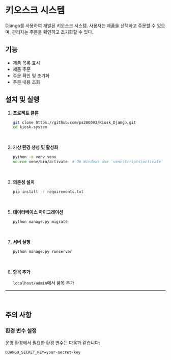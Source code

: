 # 키오스크 시스템

Django를 사용하여 개발된 키오스크 시스템. 사용자는 제품을 선택하고 주문할 수 있으며, 관리자는 주문을 확인하고 초기화할 수 있다.

## 기능

- 제품 목록 표시
- 제품 주문
- 주문 확인 및 초기화
- 주문 내용 조회

## 설치 및 실행

1. **프로젝트 클론**
   ```bash
   git clone https://github.com/ps200093/Kiosk_Django.git
   cd kiosk-system
</br>

2. **가상 환경 생성 및 활성화**
   ```bash
   python -m venv venv
   source venv/bin/activate  # On Windows use `venv\Scripts\activate`
</br>

3. **의존성 설치**
   ```bash
   pip install -r requirements.txt
</br>

5. **데이터베이스 마이그레이션**
   ```bash
   python manage.py migrate
</br>

7. **서버 실행**
   ```bash
   python manage.py runserver
</br>

8. **항목 추가**
   
   `localhost/admin`에서 품목 추가 
---
</br>

## 주의 사항
### 환경 변수 설정
운영 환경에서 필요한 환경 변수는 다음과 같습니다:
```plaintext
DJANGO_SECRET_KEY=your-secret-key
